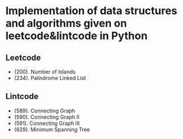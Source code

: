 # Implementation of data structures and algorithms given on leetcode&lintcode in Python

## Leetcode
* (200). Number of Islands
* (234). Palindrome Linked List

## Lintcode
* (589). Connecting Graph
* (590). Connecting Graph II
* (591). Connecting Graph III
* (629). Minimum Spanning Tree
